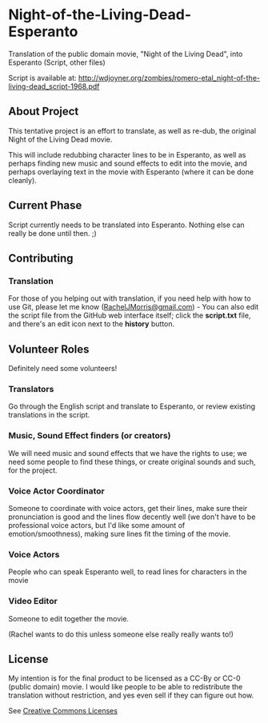 Night-of-the-Living-Dead-Esperanto
==================================

Translation of the public domain movie, "Night of the Living Dead", into Esperanto (Script, other files)

Script is available at: http://wdjoyner.org/zombies/romero-etal_night-of-the-living-dead_script-1968.pdf



## About Project

This tentative project is an effort to translate, as well as re-dub, the original
Night of the Living Dead movie.

This will include redubbing character lines to be in Esperanto,
as well as perhaps finding new music and sound effects to edit into the movie,
and perhaps overlaying text in the movie with Esperanto (where it can be done cleanly).

## Current Phase

Script currently needs to be translated into Esperanto. Nothing else can really be done until then. ;)

## Contributing

### Translation

For those of you helping out with translation, if you need help with how to use Git, please let me know (RachelJMorris@gmail.com) - You can also edit the script file from the GitHub web interface itself; click the **script.txt** file, and there's an edit icon next to the **history** button.

## Volunteer Roles

Definitely need some volunteers!

### Translators

Go through the English script and translate to Esperanto, or review existing translations in the script.

### Music, Sound Effect finders (or creators)

We will need music and sound effects that we have the rights to use; we need some people to find these things, or create original sounds and such, for the project.

### Voice Actor Coordinator

Someone to coordinate with voice actors, get their lines, make sure their pronunciation is good and the lines flow decently well (we don't have to be professional voice actors, but I'd like some amount of emotion/smoothness), making sure lines fit the timing of the movie.

### Voice Actors

People who can speak Esperanto well, to read lines for characters in the movie

### Video Editor

Someone to edit together the movie.

(Rachel wants to do this unless someone else really really wants to!)

## License

My intention is for the final product to be licensed as a CC-By or CC-0 (public domain) movie. I would like people to be able to redistribute the translation without restriction, and yes even sell if they can figure out how.

See [Creative Commons Licenses](https://creativecommons.org/licenses/)
